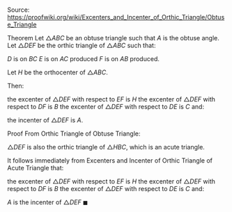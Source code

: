 # 

Source: https://proofwiki.org/wiki/Excenters_and_Incenter_of_Orthic_Triangle/Obtuse_Triangle

Theorem
Let $\triangle ABC$ be an obtuse triangle such that $A$ is the obtuse angle.
Let $\triangle DEF$ be the orthic triangle of $\triangle ABC$ such that:

$D$ is on $BC$
$E$ is on $AC$ produced
$F$ is on $AB$ produced.

Let $H$ be the orthocenter of $\triangle ABC$.


Then:

the excenter of $\triangle DEF$ with respect to $EF$ is $H$
the excenter of $\triangle DEF$ with respect to $DF$ is $B$
the excenter of $\triangle DEF$ with respect to $DE$ is $C$
and:

the incenter of $\triangle DEF$ is $A$.


Proof
From Orthic Triangle of Obtuse Triangle:

$\triangle DEF$ is also the orthic triangle of $\triangle HBC$, which is an acute triangle.

It follows immediately from Excenters and Incenter of Orthic Triangle of Acute Triangle that:

the excenter of $\triangle DEF$ with respect to $EF$ is $H$
the excenter of $\triangle DEF$ with respect to $DF$ is $B$
the excenter of $\triangle DEF$ with respect to $DE$ is $C$
and:

$A$ is the incenter of $\triangle DEF$
$\blacksquare$





